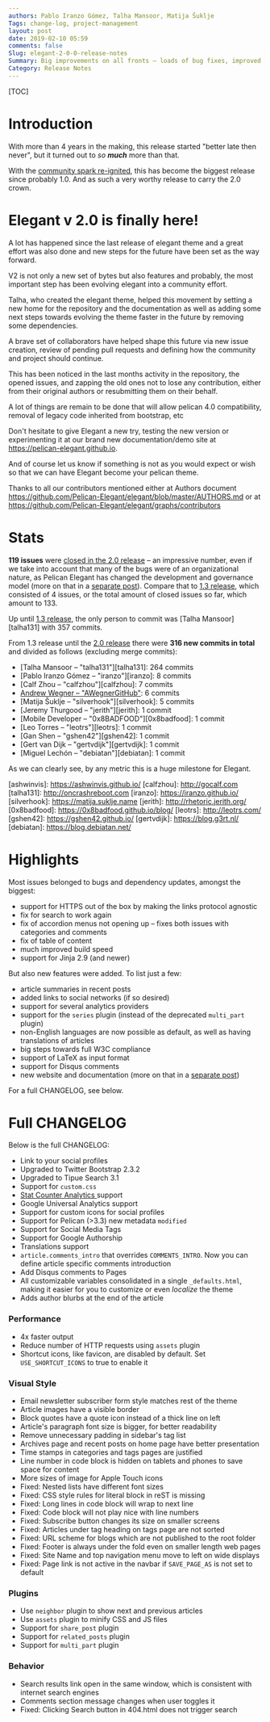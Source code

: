 ```yaml
---
authors: Pablo Iranzo Gómez, Talha Mansoor, Matija Šuklje
Tags: change-log, project-management
layout: post
date: 2019-02-10 05:59
comments: false
Slug: elegant-2-0-0-release-notes
Summary: Big improvements on all fronts – loads of bug fixes, improved W3C conformance, a community development model, and a new website.
Category: Release Notes
---
```


[TOC]

# Introduction

With more than 4 years in the making, this release started "better late then never", but it turned out to _so **much**_ more than that.

With the [community spark re-ignited][announcement_community], this has become the biggest release since probably 1.0. And as such a very worthy release to carry the 2.0 crown.

[announcement_community]: {filename}../Contributing/community-driven-project.md

# Elegant v 2.0 is finally here!

A lot has happened since the last release of elegant theme and a great effort was also done and new steps for the future have been set as the way forward.

V2 is not only a new set of bytes but also features and probably, the most important step has been evolving elegant into a community effort.

Talha, who created the elegant theme, helped this movement by setting a new home for the repository and the documentation as well as adding some next steps towards evolving the theme faster in the future by removing some dependencies.

A brave set of collaborators have helped shape this future via new issue creation, review of pending pull requests and defining how the community and project should continue.

This has been noticed in the last months activity in the repository, the opened issues, and zapping the old ones not to lose any contribution, either from their original authors or resubmitting them on their behalf.

A lot of things are remain to be done that will allow pelican 4.0 compatibility, removal of legacy code inherited from bootstrap, etc

Don't hesitate to give Elegant a new try, testing the new version or experimenting it at our brand new documentation/demo site at <https://pelican-elegant.github.io>.

And of course let us know if something is not as you would expect or wish so that we can have Elegant become your pelican theme.

Thanks to all our contributors mentioned either at Authors document <https://github.com/Pelican-Elegant/elegant/blob/master/AUTHORS.md> or at <https://github.com/Pelican-Elegant/elegant/graphs/contributors>

# Stats

**119 issues** were [closed in the 2.0 release][milestone-2.0] – an impressive number, even if we take into account that many of the bugs were of an organizational nature, as Pelican Elegant has changed the development and governance model (more on that in a [separate post][announcement_community]). Compare that to [1.3 release][milestone-1.3], which consisted of 4 issues, or the total amount of closed issues so far, which amount to 133.

[milestone-2.0]: https://github.com/Pelican-Elegant/elegant/milestone/3?closed=1
[milestone-1.3]: https://github.com/Pelican-Elegant/elegant/milestone/1?closed=1

Up until [1.3 release][contrib_to-1.3], the only person to commit was [Talha Mansoor][talha131] with 357 commits.

From 1.3 release until the [2.0 release][contrib_to-2.0] there were **316 new commits in total** and divided as follows (excluding merge commits):

- [Talha Mansoor – "talha131"][talha131]: 264 commits
- [Pablo Iranzo Gómez – "iranzo"][iranzo]: 8 commits
- [Calf Zhou – "calfzhou"][calfzhou]: 7 commits <!-- yaspeller ignore -->
- [Andrew Wegner – "AWegnerGitHub"][awegnergithub]: 6 commits <!-- yaspeller ignore -->
- [Matija Šuklje – "silverhook"][silverhook]: 5 commits <!-- yaspeller ignore -->
- [Jeremy Thurgood – "jerith"][jerith]: 1 commit <!-- yaspeller ignore -->
- [Mobile Developer – "0x8BADFOOD"][0x8badfood]: 1 commit
- [Leo Torres – "leotrs"][leotrs]: 1 commit <!-- yaspeller ignore -->
- [Gan Shen – "gshen42"][gshen42]: 1 commit <!-- yaspeller ignore -->
- [Gert van Dijk – "gertvdijk"][gertvdijk]: 1 commit <!-- yaspeller ignore -->
- [Miguel Lechón – "debiatan"][debiatan]: 1 commit <!-- yaspeller ignore -->

[contrib_to-1.3]: https://github.com/Pelican-Elegant/elegant/graphs/contributors?to=2013-10-11&type=c
[contrib_to-2.0]: https://github.com/Pelican-Elegant/elegant/graphs/contributors?from=2013-10-12&to=2018-12-27&type=c

As we can clearly see, by any metric this is a huge milestone for Elegant.

[pelican]: https://getpelican.com
[awegnergithub]: https://andrewwegner.com

[ashwinvis]: https://ashwinvis.github.io/ <!-- yaspeller ignore -->
[calfzhou]: http://gocalf.com <!-- yaspeller ignore -->
[talha131]: http://oncrashreboot.com
[iranzo]: https://iranzo.github.io/ <!-- yaspeller ignore -->
[silverhook]: https://matija.suklje.name <!-- yaspeller ignore -->
[jerith]: http://rhetoric.jerith.org/ <!-- yaspeller ignore -->
[0x8badfood]: https://0x8badfood.github.io/blog/
[leotrs]: http://leotrs.com/
[gshen42]: https://gshen42.github.io/ <!-- yaspeller ignore -->
[gertvdijk]: https://blog.g3rt.nl/ <!-- yaspeller ignore -->
[debiatan]: https://blog.debiatan.net/

# Highlights

Most issues belonged to bugs and dependency updates,
amongst <!-- yaspeller ignore -->
the biggest:

- support for HTTPS out of the box by making the links protocol agnostic
- fix for search to work again
- fix of accordion menus not opening up – fixes both issues with categories and comments
- fix of table of content
- much improved build speed
- support for Jinja 2.9 (and newer)

But also new features were added. To list just a few:

- article summaries in recent posts
- added links to social networks (if so desired)
- support for several analytics providers
- support for the `series` plugin (instead of the deprecated `multi_part` plugin)
- non-English languages are now possible as default, as well as having translations of articles
- big steps towards full W3C compliance
- support of LaTeX as input format
- support for Disqus comments
- new website and documentation (more on that in a [separate post][announcement_community])

For a full CHANGELOG, see below.

# Full CHANGELOG

Below is the full CHANGELOG:

- Link to your social profiles
- Upgraded to Twitter Bootstrap 2.3.2
- Upgraded to Tipue Search 3.1
- Support for `custom.css`
- [Stat Counter Analytics ](http://statcounter.com/) support
- Google Universal Analytics support
- Support for custom icons for social profiles
- Support for Pelican (>3.3) new metadata `modified`
- Support for Social Media Tags
- Support for Google Authorship
- Translations support
- `article.comments_intro` that overrides `COMMENTS_INTRO`. Now you can define
  article specific comments introduction
- Add Disqus comments to Pages
- All customizable variables consolidated in a single `_defaults.html`, making
  it easier for you to customize or even _localize_ the theme
- Adds author blurbs at the end of the article

### Performance

- 4x faster output
- Reduce number of HTTP requests using `assets` plugin
- Shortcut icons, like favicon, are disabled by default. Set
  `USE_SHORTCUT_ICONS` to true to enable it

### Visual Style

- Email newsletter subscriber form style matches rest of the theme
- Article images have a visible border
- Block quotes have a quote icon instead of a thick line on left
- Article's paragraph font size is bigger, for better readability
- Remove unnecessary padding in sidebar's tag list
- Archives page and recent posts on home page have better presentation
- Time stamps in categories and tags pages are justified
- Line number in code block is hidden on tablets and phones to save space for
  content
- More sizes of image for Apple Touch icons
- Fixed: Nested lists have different font sizes
- Fixed: CSS style rules for literal block in reST is missing
- Fixed: Long lines in code block will wrap to next line
- Fixed: Code block will not play nice with line numbers
- Fixed: Subscribe button changes its size on smaller screens
- Fixed: Articles under tag heading on tags page are not sorted
- Fixed: URL scheme for blogs which are not published to the root folder
- Fixed: Footer is always under the fold even on smaller length web pages
- Fixed: Site Name and top navigation menu move to left on wide displays
- Fixed: Page link is not active in the navbar if `SAVE_PAGE_AS` is not set to
  default

### Plugins

- Use `neighbor` plugin to show next and previous articles
- Use `assets` plugin to minify CSS and JS files
- Support for `share_post` plugin
- Support for `related_posts` plugin
- Support for `multi_part` plugin

### Behavior

- Search results link open in the same window, which is consistent with
  internet search engines
- Comments section message changes when user toggles it
- Fixed: Clicking Search button in 404.html does not trigger search
